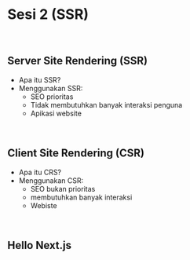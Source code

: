 # Sesi 2 (SSR)

&nbsp;

## Server Site Rendering (SSR)

- Apa itu SSR?
- Menggunakan SSR:
  - SEO prioritas
  - Tidak membutuhkan banyak interaksi penguna
  - Apikasi website

&nbsp;

## Client Site Rendering (CSR)

- Apa itu CRS?
- Menggunakan CSR:
  - SEO bukan prioritas
  - membutuhkan banyak interaksi
  - Webiste

&nbsp;
## Hello Next.js
